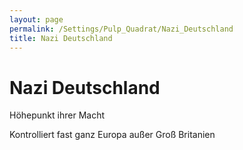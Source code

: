 ```yaml
---
layout: page
permalink: /Settings/Pulp_Quadrat/Nazi_Deutschland
title: Nazi Deutschland
---
```


# Nazi Deutschland

Höhepunkt ihrer Macht

Kontrolliert fast ganz Europa außer Groß Britanien
